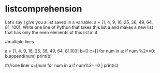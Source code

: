 # listcomprehension
Let’s say I give you a list saved in a variable: a = [1, 4, 9, 16, 25, 36, 49, 64, 81, 100]. Write one line of Python that takes this list a and makes a new list that has only the even elements of this list in it.



#multiple lines

a = [1, 4, 9, 16, 25, 36, 49, 64, 81,100]
b=[]
c=[]
for num in a:
	if num %2==0:
		b.append(num)
print(b)


#///one liner
c=[num for num in a if num%2==0 ]
print(c)
